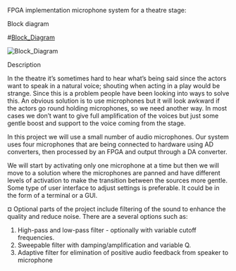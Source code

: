 FPGA implementation microphone system for a theatre stage:

Block diagram



#[Block_Diagram](https://github.com/Ghostbut13/DAT096-PASS/blob/main/Diagram/DAT096-Block_Diagram_fullscreen.png)

![Block_Diagram](https://github.com/Ghostbut13/DAT096-PASS/blob/main/Diagram/DAT096-Block_Diagram.png)



Description  

In the theatre it’s sometimes hard to hear what’s being said since the actors want to speak in a natural voice; shouting when acting in a play would be strange. Since this is a problem people have been looking into ways to solve this. An obvious solution is to use microphones but it will look awkward if the actors go round holding microphones, so we need another way. In most cases we don’t want to give full amplification of the voices but just some gentle boost and support to the voice coming from the stage.

In this project we will use a small number of audio microphones. Our system uses four microphones that are being connected to hardware using AD converters, then processed by an FPGA and output through a DA converter.

We will start by activating only  one microphone at a time but then we will move to a solution where the microphones are panned and have different levels of activation to make the transition between the sources more gentle. Some type of user interface to adjust settings is preferable. It could be in the form of a terminal or a GUI.

¤ Optional parts of the project include filtering of the sound to enhance the quality and reduce noise. There are a several options such as: 
1.	High-pass and low-pass filter - optionally  with variable cutoff frequencies. 
2.	Sweepable filter with damping/amplification and variable Q.
3.	Adaptive filter for elimination of positive audio feedback from speaker to microphone
